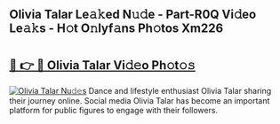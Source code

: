 ## Olivia Talar Le𝚊𝚔ed N𝚞𝚍e - Part-R0Q Vi𝚍eo Le𝚊𝚔s - H𝚘t O𝚗lyf𝚊ns Ph𝚘tos Xm226

# <h2><a href="http://hf65bx.feru.top/?c=Olivia+Talar">🔗 👉 🔴 Olivia Talar Vi𝚍𝚎o Ph𝚘t𝚘𝚜</a></h2>

[![Olivia Talar Nu𝚍𝚎s](https://i.imgur.com/0TWrTi3.gif)](http://hf65bx.feru.top/?c=Olivia+Talar)
Dance and lifestyle enthusiast Olivia Talar sharing their journey online. Social media Olivia Talar has become an important platform for public figures to engage with their followers. 
